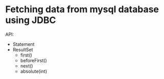 # Fetching data from mysql database using JDBC 

API:
* Statement
* ResultSet
  * first() 
  *  beforeFirst() 
  *  next() 
  *  absolute(int) 
